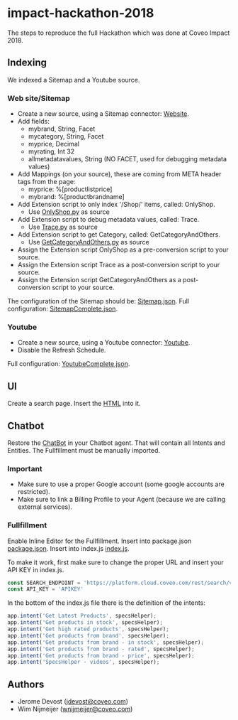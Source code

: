 # impact-hackathon-2018

The steps to reproduce the full Hackathon which was done at Coveo Impact 2018.

## Indexing

We indexed a Sitemap and a Youtube source.

### Web site/Sitemap

* Create a new source, using a Sitemap connector: [Website](https://retail-static.coveodemo.com/sitemap.xml).
* Add fields:
    * mybrand, String, Facet
    * mycategory, String, Facet
    * myprice, Decimal
    * myrating, Int 32
    * allmetadatavalues, String (NO FACET, used for debugging metadata values)
* Add Mappings (on your source), these are coming from META header tags from the page:
    * myprice: %[productlistprice]
    * mybrand: %[productbrandname]
* Add Extension script to only index '/Shop/' items, called: OnlyShop.
    * Use [OnlyShop.py](./Indexing/onlyshop.py) as source
* Add Extension script to debug metadata values, called: Trace.
    * Use [Trace.py](Indexing/trace.py) as source
* Add Extension script to get Category, called: GetCategoryAndOthers.
    * Use [GetCategoryAndOthers.py](Indexing/getcategoryandothers.py) as source
* Assign the Extension script OnlyShop as a pre-conversion script to your source.
* Assign the Extension script Trace as a post-conversion script to your source.
* Assign the Extension script GetCategoryAndOthers as a post-conversion script to your source.

The configuration of the Sitemap should be: [Sitemap.json](Indexing/sitemap.json).
Full configuration: [SitemapComplete.json](Indexing/sitemapcomplete.json).

### Youtube
* Create a new source, using a Youtube connector: [Youtube](https://www.youtube.com/channel/UCrX0lGAJ3Q-fHiFsOb9hvHw).
* Disable the Refresh Schedule.

Full configuration: [YoutubeComplete.json](Indexing/youtubecomplete.json).

## UI

Create a search page.
Insert the [HTML](UI/search.html) into it.

## Chatbot
Restore the [ChatBot](ChatBot/Agent.zip) in your Chatbot agent. That will contain all Intents and Entities.
The Fullfillment must be manually imported.

### Important
* Make sure to use a proper Google account (some google accounts are restricted).
* Make sure to link a Billing Profile to your Agent (because we are calling external services).

### Fullfillment
Enable Inline Editor for the Fullfillment. 
Insert into package.json [package.json](ChatBot/package.json).
Insert into index.js [index.js](ChatBot/index.js).

To make it work, first make sure to change the proper URL and insert your API KEY in index.js.
```javascript
const SEARCH_ENDPOINT = 'https://platform.cloud.coveo.com/rest/search/v2/';
const API_KEY = 'APIKEY'
```

In the bottom of the index.js file there is the definition of the intents:
```javascript
app.intent('Get Latest Products', specsHelper);
app.intent('Get products in stock', specsHelper);
app.intent('Get high rated products', specsHelper);
app.intent('Get products from brand', specsHelper);
app.intent('Get products from brand - in stock', specsHelper);
app.intent('Get products from brand - rated', specsHelper);
app.intent('Get products from brand - price', specsHelper);
app.intent('SpecsHelper - videos', specsHelper);
```

## Authors

* Jerome Devost (jdevost@coveo.com)
* Wim Nijmeijer (wnijmeijer@coveo.com)
